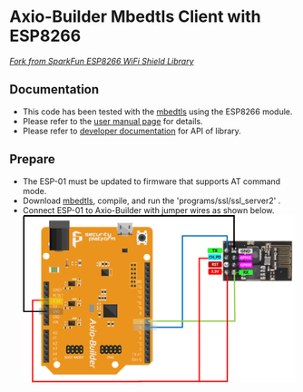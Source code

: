 Axio-Builder Mbedtls Client with ESP8266
========================================

[*Fork from SparkFun ESP8266 WiFi Shield Library*](https://github.com/sparkfun/SparkFun_ESP8266_AT_Arduino_Library.git)

Documentation
-------------------
* This code has been tested with the [mbedtls](https://github.com/ARMmbed/mbedtls.git) using the ESP8266 module.
* Please refer to the [user manual page](https://sp-axio.github.io/2017/11/28/How-to-use-mbedtls-with-ESP8266.html) for details.
* Please refer to [developer documentation](https://raw.githubusercontent.com/sp-axio/Mbedtls_ESP8266_for_Axio/master/developer_documentation.md) for API of library.

Prepare
-------------------
* The ESP-01 must be updated to firmware that supports AT command mode.
* Download [mbedtls](https://github.com/ARMmbed/mbedtls.git), compile, and run the 'programs/ssl/ssl_server2' .
* Connect ESP-01 to Axio-Builder with jumper wires as shown below.
![ESP8266](./axio_builder_esp01.png "ESP8266 connect to Axio-Builder")
